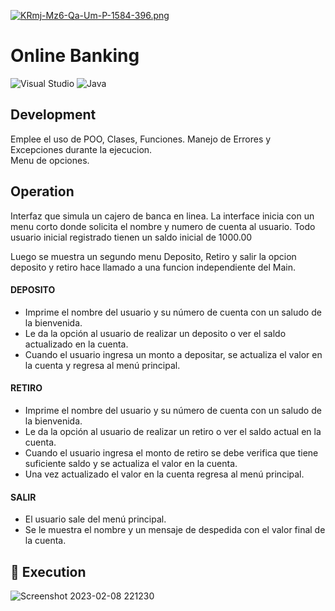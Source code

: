 [![KRmj-Mz6-Qa-Um-P-1584-396.png](https://i.postimg.cc/HkXSSH13/KRmj-Mz6-Qa-Um-P-1584-396.png)](https://postimg.cc/Yv2f959m)

<h1>Online Banking</h1>

![Visual Studio](https://img.shields.io/badge/Visual%20Studio-5C2D91.svg?style=for-the-badge&logo=visual-studio&logoColor=white)  ![Java](https://img.shields.io/badge/java-%23ED8B00.svg?style=for-the-badge&logo=java&logoColor=white) 

## Development
Emplee el uso de POO, Clases, Funciones.
Manejo de Errores y Excepciones durante la ejecucion.<br>
Menu de opciones.

## Operation 
Interfaz que simula un cajero de banca en linea. La interface inicia con un menu corto donde solicita el nombre y numero de cuenta al usuario. Todo usuario inicial registrado tienen un saldo inicial de 1000.00

Luego se muestra un segundo menu Deposito, Retiro y salir 
la opcion deposito y retiro hace llamado a una funcion independiente del Main.

#### DEPOSITO 
- Imprime el nombre del usuario y su número de cuenta con un saludo de la bienvenida.
- Le da la opción al usuario de realizar un deposito o ver el saldo actualizado en la cuenta. 
- Cuando el usuario ingresa un monto a depositar, se actualiza el valor en la cuenta y regresa al menú principal. 

#### RETIRO 
- Imprime el nombre del usuario y su número de cuenta con un saludo de la bienvenida.
- Le da la opción al usuario de realizar un retiro o ver el saldo actual en la cuenta. 
- Cuando el usuario ingresa el monto de retiro se debe verifica que tiene suficiente saldo y se actualiza el valor en la cuenta. 
- Una vez actualizado el valor en la cuenta regresa al menú principal. 

#### SALIR
- El usuario sale del menú principal. 
- Se le muestra el nombre y un mensaje de despedida con el valor final de la cuenta. 


## 🔭 Execution
![Screenshot 2023-02-08 221230](https://user-images.githubusercontent.com/117414953/217708618-19d90bdb-ef38-4272-bbd2-416f53cf9d9b.jpg)




